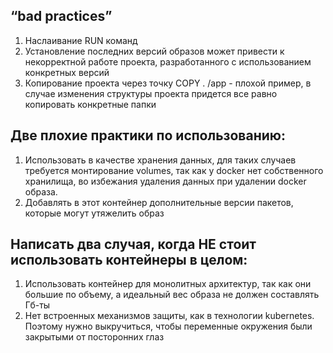 ## “bad practices”
1. Наслаивание RUN команд
2. Установление последних версий образов может привести к некорректной работе проекта, разработанного с использованием конкретных версий
3. Копирование проекта через точку COPY . /app - плохой пример, в случае изменения структуры проекта придется все равно копировать конкретные папки
   
## Две плохие практики по использованию:
1. Использовать в качестве хранения данных, для таких случаев требуется монтирование volumes, так как у docker нет собственного хранилища, во избежания удаления данных при удалении docker образа.
2. Добавлять в этот контейнер дополнительные версии пакетов, которые могут утяжелить образ
   
## Написать два случая, когда НЕ стоит использовать контейнеры в целом:
1. Использовать контейнер для монолитных архитектур, так как они большие по объему, а идеальный вес образа не должен составлять Гб-ты
2. Нет встроенных механизмов защиты, как в технологии kubernetes. Поэтому нужно выкручиться, чтобы переменные окружения были закрытыми от посторонних глаз
